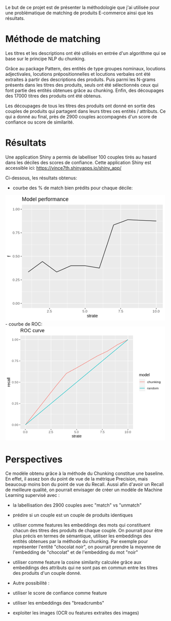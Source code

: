 Le but de ce projet est de présenter la méthodologie que j'ai utilisée pour une problématique de matching de produits E-commerce
ainsi que les résultats.

# Méthode de matching

Les titres et les descriptions ont été utilisés en entrée d'un algorithme 
qui se base sur le principe NLP du chunking.

Grâce au package Pattern,  des entités de type groupes nominaux, locutions adjectivales, locutions prépositionnelles et locutions verbales
ont été extraites à partir des descriptions des produits.
Puis parmi les N-grams présents dans les titres des produits, seuls ont été sélectionnés 
ceux qui font partie des entités obtenues grâce au chunking.
Enfin, des découpages des 17000 titres des produits ont été obtenus.

Les découpages de tous les titres des produits ont donné en sortie des couples de produits 
qui partagent dans leurs titres ces entités / attributs.
Ce qui a donné au final, près de 2900 couples accompagnés d'un score de confiance ou score de similarité.  

# Résultats

Une application Shiny a permis de labelliser 100 couples tirés au hasard dans les déciles des scores de confiance.
Cette application Shiny est accessible ici: https://vince7th.shinyapps.io/shiny_app/

Ci-dessous, les résultats obtenus:

- courbe des % de match bien prédits pour chaque décile:
<img src = "resultats/img/Rplot_model_performance.png" width = 500>
- courbe de ROC:
<img src = "resultats/img/Rplot_ROC_curve.png" width = 500>

# Perspectives

Ce modèle obtenu grâce à la méthode du Chunking constitue une baseline. En effet, il assez bon du point de vue de la métrique Precision,
mais beaucoup moins bon du point de vue du Recall. Aussi afin d'avoir un Recall de meilleure qualité, on pourrait envisager
de créer un modèle de Machine Learning supervisé avec :
- la labellisation des 2900 couples avec "match" vs "unmatch"
- prédire si un couple est un couple de produits identiques
- utiliser comme features les embeddings des mots qui constituent chacun des titres des produits de chaque couple.
  On pourrait pour être plus précis en termes de sémantique, utiliser les embeddings des entités obtenues par la méthode 
  du chunking. Par exemple pour représenter l'entité "chocolat noir", on pourrait prendre la moyenne de l'embedding de "chocolat"
  et de l'embedding du mot "noir"
- utiliser comme feature la cosine similarity calculée grâce aux embeddings des attributs qui ne sont pas en commun entre les titres des
  produits d'un couple donné.

- Autre possibilité : 
- utiliser le score de confiance comme feature
- utiliser les embeddings des "breadcrumbs"
- exploiter les images (OCR ou features extraites des images) 





